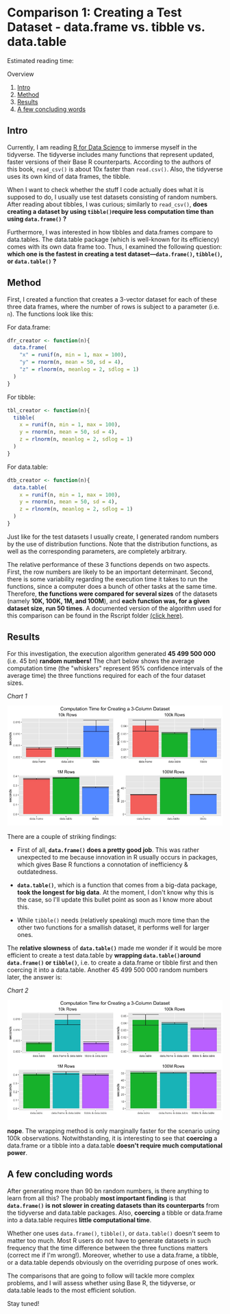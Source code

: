 # Comparison 1: Creating a Test Dataset - data.frame vs. tibble vs. data.table

Estimated reading time: 

Overview
1. [Intro](#introduction)
2. [Method](#method)
3. [Results](#results)
4. [A few concluding words](#conclusion)

## Intro <a name="introduction"></a>

Currently, I am reading [R for Data Science](http://r4ds.had.co.nz/) to immerse myself in the tidyverse. The tidyverse includes many functions that represent updated, faster versions of their Base R counterparts. According to the authors of this book, `read_csv()` is about 10x faster than `read.csv()`. Also, the tidyverse uses its own kind of data frames, the tibble.

When I want to check whether the stuff I code actually does what it is supposed to do, I usually use test datasets consisting of random numbers. After reading about tibbles, I was curious; similarly to `read_csv()`, **does creating a dataset by using `tibble()`require less computation time than using `data.frame()` ?**

Furthermore, I was interested in how tibbles and data.frames compare to data.tables. The data.table package (which is well-known for its efficiency) comes with its own data frame too. Thus, I examined the following question: **which one is the fastest in creating a test dataset—`data.frame()`, `tibble()`, or `data.table()` ?**

## Method <a name="method"></a>

First, I created a function that creates a 3-vector dataset for each of these three data frames, where the number of rows is subject to a parameter (i.e. `n`). The functions look like this:

For data.frame:
```R
dfr_creator <- function(n){
  data.frame(
    "x" = runif(n, min = 1, max = 100), 
    "y" = rnorm(n, mean = 50, sd = 4), 
    "z" = rlnorm(n, meanlog = 2, sdlog = 1)
  )
}
```

For tibble:
```R
tbl_creator <- function(n){
  tibble(
    x = runif(n, min = 1, max = 100), 
    y = rnorm(n, mean = 50, sd = 4), 
    z = rlnorm(n, meanlog = 2, sdlog = 1)
  )
}
```

For data.table:
```R
dtb_creator <- function(n){
  data.table(
    x = runif(n, min = 1, max = 100), 
    y = rnorm(n, mean = 50, sd = 4), 
    z = rlnorm(n, meanlog = 2, sdlog = 1)
  )
}
```

Just like for the test datasets I usually create, I generated random numbers by the use of distribution functions. Note that the distribution functions, as well as the corresponding parameters, are completely arbitrary.

The relative performance of these 3 functions depends on two aspects. First, the row numbers are likely to be an important determinant. Second, there is some variability regarding the execution time it takes to run the functions, since a computer does a bunch of other tasks at the same time. Therefore, **the functions were compared for several sizes** of the datasets (namely **10K, 100K, 1M, and 100M**), and **each function was, for a given dataset size, run 50 times**. A documented version of the algorithm used for this comparison can be found in the Rscript folder [(click here)](https://github.com/SimonGsponer/r_comparisons/blob/master/Rscripts/Comparison1.R).

## Results <a name="results"></a>

For this investigation, the execution algorithm generated **45 499 500 000** (i.e. 45 bn) **random numbers!** The chart below shows the average computation time (the "whiskers" represent 95% confidence intervals of the average time) the three functions required for each of the four dataset sizes. 

_Chart 1_

![alt text](https://github.com/SimonGsponer/r_comparisons/blob/master/images/Comparison1_Results1.jpeg "Computation Time for Creating a 3-Column Dataset")

There are a couple of striking findings:

* First of all, **`data.frame()` does a pretty good job**. This was rather unexpected to me because innovation in R usually occurs in packages, which gives Base R functions a connotation of inefficiency & outdatedness.

* **`data.table()`**, which is a function that comes from a big-data package, **took the longest for big data**. At the moment, I don't know why this is the case, so I'll update this bullet point as soon as I know more about this.

* While `tibble()` needs (relatively speaking) much more time than the other two functions for a smallish dataset, it performs well for larger ones.

The **relative slowness** of **`data.table()`** made me wonder if it would be more efficient to create a test data.table by **wrapping `data.table()`around `data.frame()` or `tibble()`**, i.e. to create a data.frame or tibble first and then coercing it into a data.table. Another 45 499 500 000 random numbers later, the answer is:

_Chart 2_

![alt text](https://github.com/SimonGsponer/r_comparisons/blob/master/images/Comparison1_Results3.jpeg "Computation Time for Creating a 3-Column Dataset - Second Round")

**nope**. The wrapping method is only marginally faster for the scenario using 100k observations. Notwithstanding, it is interesting to see that **coercing** a data.frame or a tibble into a data.table **doesn't require much computational power**.

## A few concluding words <a name="conclusion"></a>

After generating more than 90 bn random numbers, is there anything to learn from all this? The probably **most important finding** is that **`data.frame()` is not slower in creating datasets than its counterparts** from the tidyverse and data.table packages. Also, **coercing** a tibble or data.frame into a data.table requires **little computational time**.

Whether one uses `data.frame()`, `tibble()`, or `data.table()` doesn't seem to matter too much. Most R users do not have to generate datasets in such frequency that the time difference between the three functions matters (correct me if I'm wrong!). Moreover, whether to use a data.frame, a tibble, or a data.table depends obviously on the overriding purpose of ones work. 

The comparisons that are going to follow will tackle more complex problems, and I will assess whether using Base R, the tidyverse, or data.table leads to the most efficient solution.

Stay tuned!
